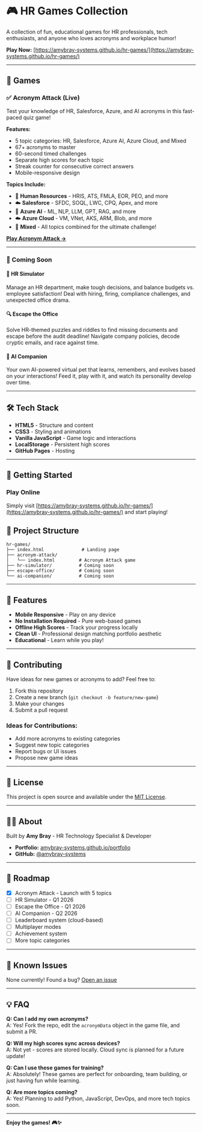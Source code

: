 # 🎮 HR Games Collection

A collection of fun, educational games for HR professionals, tech enthusiasts, and anyone who loves acronyms and workplace humor!

**Play Now:** [https://amybray-systems.github.io/hr-games/](https://amybray-systems.github.io/hr-games/)

---

## 🎯 Games

### ✅ Acronym Attack (Live)
Test your knowledge of HR, Salesforce, Azure, and AI acronyms in this fast-paced quiz game!

**Features:**
- 5 topic categories: HR, Salesforce, Azure AI, Azure Cloud, and Mixed
- 67+ acronyms to master
- 60-second timed challenges
- Separate high scores for each topic
- Streak counter for consecutive correct answers
- Mobile-responsive design

**Topics Include:**
- 👥 **Human Resources** - HRIS, ATS, FMLA, EOR, PEO, and more
- ☁️ **Salesforce** - SFDC, SOQL, LWC, CPQ, Apex, and more
- 🤖 **Azure AI** - ML, NLP, LLM, GPT, RAG, and more
- ☁️ **Azure Cloud** - VM, VNet, AKS, ARM, Blob, and more
- 🎲 **Mixed** - All topics combined for the ultimate challenge!

[**Play Acronym Attack →**](https://amybray-systems.github.io/hr-games/acronym-attack/)

---

### 🚧 Coming Soon

#### 🏢 HR Simulator
Manage an HR department, make tough decisions, and balance budgets vs. employee satisfaction! Deal with hiring, firing, compliance challenges, and unexpected office drama.

#### 🔍 Escape the Office
Solve HR-themed puzzles and riddles to find missing documents and escape before the audit deadline! Navigate company policies, decode cryptic emails, and race against time.

#### 🐾 AI Companion
Your own AI-powered virtual pet that learns, remembers, and evolves based on your interactions! Feed it, play with it, and watch its personality develop over time.

---

## 🛠️ Tech Stack

- **HTML5** - Structure and content
- **CSS3** - Styling and animations
- **Vanilla JavaScript** - Game logic and interactions
- **LocalStorage** - Persistent high scores
- **GitHub Pages** - Hosting

---

## 🚀 Getting Started

### Play Online
Simply visit [https://amybray-systems.github.io/hr-games/](https://amybray-systems.github.io/hr-games/) and start playing!

## 📂 Project Structure

```
hr-games/
├── index.html              # Landing page
├── acronym-attack/
│   └── index.html         # Acronym Attack game
├── hr-simulator/          # Coming soon
├── escape-office/         # Coming soon
└── ai-companion/          # Coming soon
```

---

## 🎨 Features

- **Mobile Responsive** - Play on any device
- **No Installation Required** - Pure web-based games
- **Offline High Scores** - Track your progress locally
- **Clean UI** - Professional design matching portfolio aesthetic
- **Educational** - Learn while you play!

---

## 🤝 Contributing

Have ideas for new games or acronyms to add? Feel free to:
1. Fork this repository
2. Create a new branch (`git checkout -b feature/new-game`)
3. Make your changes
4. Submit a pull request

### Ideas for Contributions:
- Add more acronyms to existing categories
- Suggest new topic categories
- Report bugs or UI issues
- Propose new game ideas

---

## 📝 License

This project is open source and available under the [MIT License](LICENSE).

---

## 👩‍💻 About

Built by **Amy Bray** - HR Technology Specialist & Developer

- **Portfolio:** [amybray-systems.github.io/portfolio](https://amybray-systems.github.io/portfolio/)
- **GitHub:** [@amybray-systems](https://github.com/amybray-systems)

---

## 🎯 Roadmap

- [x] Acronym Attack - Launch with 5 topics
- [ ] HR Simulator - Q1 2026
- [ ] Escape the Office - Q1 2026
- [ ] AI Companion - Q2 2026
- [ ] Leaderboard system (cloud-based)
- [ ] Multiplayer modes
- [ ] Achievement system
- [ ] More topic categories

---

## 🐛 Known Issues

None currently! Found a bug? [Open an issue](https://github.com/amybray-systems/hr-games/issues)

---

## 💡 FAQ

**Q: Can I add my own acronyms?**  
A: Yes! Fork the repo, edit the `acronymData` object in the game file, and submit a PR.

**Q: Will my high scores sync across devices?**  
A: Not yet - scores are stored locally. Cloud sync is planned for a future update!

**Q: Can I use these games for training?**  
A: Absolutely! These games are perfect for onboarding, team building, or just having fun while learning.

**Q: Are more topics coming?**  
A: Yes! Planning to add Python, JavaScript, DevOps, and more tech topics soon.

---

**Enjoy the games! 🎮✨**
